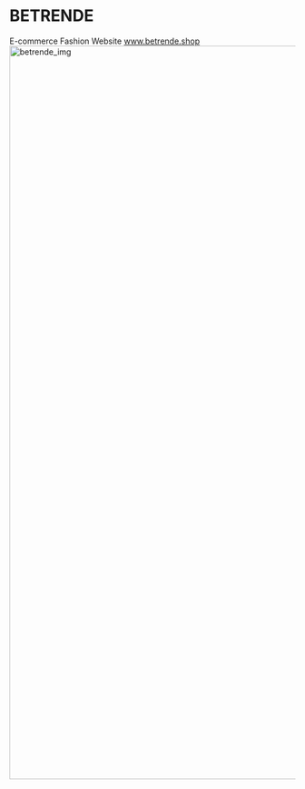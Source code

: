 # BETRENDE
E-commerce Fashion Website
www.betrende.shop
<img width="1291" alt="betrende_img" src="https://github.com/user-attachments/assets/053e6233-1409-42fa-a8f8-3180679c0f22">
